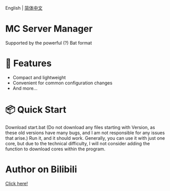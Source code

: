 English | [简体中文](README_ZH.md)
# MC Server Manager
Supported by the powerful (?) Bat format
# 🌟 Features
- Compact and lightweight
- Convenient for common configuration changes
- And more...
# 📦 Quick Start
Download start.bat (Do not download any files starting with Version, as these old versions have many bugs, and I am not responsible for any issues that arise.) Run it, and it should work. Generally, you can use it with just one core, but due to the technical difficulty, I will not consider adding the function to download cores within the program.
# Author on Bilibili
[Click here!](https://space.bilibili.com/3546703915387263)
